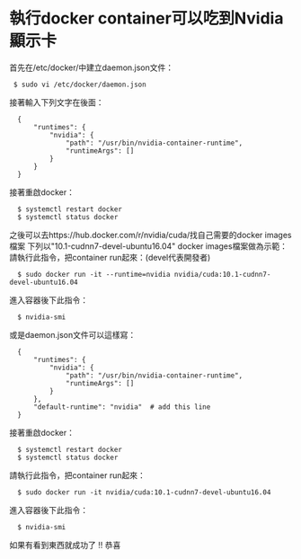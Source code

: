 # 執行docker container可以吃到Nvidia顯示卡

首先在/etc/docker/中建立daemon.json文件：

     $ sudo vi /etc/docker/daemon.json
接著輸入下列文字在後面：

      {
          "runtimes": {
              "nvidia": {
                  "path": "/usr/bin/nvidia-container-runtime",
                  "runtimeArgs": []
              }
          }
      }
接著重啟docker：

      $ systemctl restart docker
      $ systemctl status docker

之後可以去https://hub.docker.com/r/nvidia/cuda/找自己需要的docker images檔案
下列以"10.1-cudnn7-devel-ubuntu16.04" docker images檔案做為示範：
請執行此指令，把container run起來：(devel代表開發者)

      $ sudo docker run -it --runtime=nvidia nvidia/cuda:10.1-cudnn7-devel-ubuntu16.04
進入容器後下此指令：

      $ nvidia-smi

或是daemon.json文件可以這樣寫：

      {
          "runtimes": {
              "nvidia": {
                  "path": "/usr/bin/nvidia-container-runtime",
                  "runtimeArgs": []
              }
          },
          "default-runtime": "nvidia"  # add this line
      }
接著重啟docker：

      $ systemctl restart docker
      $ systemctl status docker
請執行此指令，把container run起來：

      $ sudo docker run -it nvidia/cuda:10.1-cudnn7-devel-ubuntu16.04
      
進入容器後下此指令：

      $ nvidia-smi

如果有看到東西就成功了 !! 恭喜
